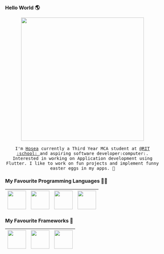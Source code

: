 ### Hello World 🌎

<p align="center">
  <img src="https://raw.githubusercontent.com/hvkalayil/hvkalayil/master/working.gif" width=400>
  <br><br>
  <samp>
    I'm <a href="https://hvkalayil.github.io/">Hosea</a> currently a Third Year MCA student at <a href="http://www.rit.ac.in/">@RIT :school: </a> and aspiring software developer:computer:. Interested in working on Application development using Flutter. I like to work on fun projects and implement funny easter eggs in my apps. 🥚
  </samp>
</p>

### My Favourite Programming Languages 👨‍💻
|<img src="https://raw.githubusercontent.com/hvkalayil/hvkalayil/master/images/dart.svg" width=60> | <img src="https://raw.githubusercontent.com/hvkalayil/hvkalayil/master/images/python.png" width=60> | <img src="https://raw.githubusercontent.com/hvkalayil/hvkalayil/master/images/javascript.png" width=60> | <img src="https://raw.githubusercontent.com/hvkalayil/hvkalayil/master/images/css.png" width=60> |
|:---:|:---:|:---:|:---:|

### My Favourite Frameworks  👷
|<img src="https://raw.githubusercontent.com/hvkalayil/hvkalayil/master/images/flutter.png" width=60> | <img src="https://raw.githubusercontent.com/hvkalayil/hvkalayil/master/images/flask.png" width=60> | <img src="https://raw.githubusercontent.com/hvkalayil/hvkalayil/master/images/bootstrap.png" width=60> | 
|:---:|:---:|:---:|


